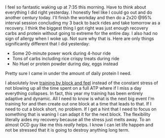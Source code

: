 I feel so fantastic waking up at 7:35 this morning. Have to think about everything I did right yesterday. I honestly feel like I could go out and do another century today. I'll finish the workday and then do a 2x20 @95% interval session concluding my 3 back to back rides and take tomorrow as a recovery. I think the biggest thing I got right was just enough recovery carbs and protein without going to extreme for the entire day. I also had no sign of allergy when I woke up. Not sure why that is. Here are only things significantly different that I did yesterday:

- Some 20-minute power work during 4-hour ride
- Tons of carbs including rice crispy treats during ride
- No Huel or protein powder during day, eggs instead

Pretty sure I came in under the amount of daily protein I need.

I absolutely love [training by block and feel](../Fitness/Training%20by%20block%20and%20feel.md) instead of the constant stress of not blowing up all the time spent on a full ATP where if I miss a day everything collapses. In fact, this year my training has been entirely adaptive and dynamic. All I need to know is what is the next big event I'm training for and then create out one block at a time that leads to that. If I need to cut a block short, no problem. If I get a hint that I need to focus on something that is waning I can adapt it for the next block. The flexibility literally aides my recovery because all the stress just melts away. To an almost OCD guy like me this *really* helps. I know I can let life happen and not be stressed that it is going to destroy anything long term.